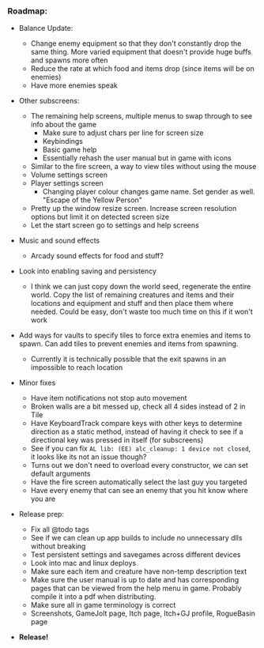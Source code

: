 ### **Roadmap:**
 * Balance Update:
   * Change enemy equipment so that they don't constantly drop the same thing. More varied equipment that doesn't provide huge buffs and spawns more often
   * Reduce the rate at which food and items drop (since items will be on enemies)
   * Have more enemies speak

 * Other subscreens:
    * The remaining help screens, multiple menus to swap through to see info about the game
      * Make sure to adjust chars per line for screen size
      * Keybindings
      * Basic game help
      * Essentially rehash the user manual but in game with icons
    * Similar to the fire screen, a way to view tiles without using the mouse
    * Volume settings screen
    * Player settings screen
      * Changing player colour changes game name. Set gender as well. "Escape of the Yellow Person"
    * Pretty up the window resize screen. Increase screen resolution options but limit it on detected screen size
    * Let the start screen go to settings and help screens

 * Music and sound effects
    * Arcady sound effects for food and stuff?

 * Look into enabling saving and persistency
    * I think we can just copy down the world seed, regenerate the entire world. Copy the list of remaining creatures and items and their locations and equipment and stuff and then place them where needed. Could be easy, don't waste too much time on this if it won't work

 * Add ways for vaults to specify tiles to force extra enemies and items to spawn. Can add tiles to prevent enemies and items from spawning.
   * Currently it is technically possible that the exit spawns in an impossible to reach location

 * Minor fixes
   * Have item notifications not stop auto movement
   * Broken walls are a bit messed up, check all 4 sides instead of 2 in Tile
   * Have KeyboardTrack compare keys with other keys to determine direction as a static method, instead of having it check to see if a directional key was pressed in itself (for subscreens)
   * See if you can fix `AL lib: (EE) alc_cleanup: 1 device not closed`, it looks like its not an issue though?
   * Turns out we don't need to overload every constructor, we can set default arguments
   * Have the fire screen automatically select the last guy you targeted
   * Have every enemy that can see an enemy that you hit know where you are

 * Release prep:
   * Fix all @todo tags
   * See if we can clean up app builds to include no unnecessary dlls without breaking
   * Test persistent settings and savegames across different devices
   * Look into mac and linux deploys
   * Make sure each item and creature have non-temp description text
   * Make sure the user manual is up to date and has corresponding pages that can be viewed from the help menu in game. Probably compile it into a pdf when distributing.
   * Make sure all in game terminology is correct
   * Screenshots, GameJolt page, Itch page, Itch+GJ profile, RogueBasin page

 * **Release!**

